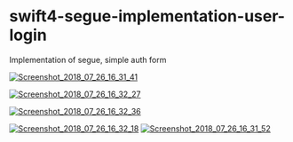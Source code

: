 # swift4-segue-implementation-user-login
Implementation of segue, simple auth form

<a href="https://ibb.co/kDKfg8"><img src="https://preview.ibb.co/fTp2uT/Screenshot_2018_07_26_16_31_41.png" alt="Screenshot_2018_07_26_16_31_41" border="0"></a>

<a href="https://ibb.co/kTufg8"><img src="https://preview.ibb.co/dteroo/Screenshot_2018_07_26_16_32_27.png" alt="Screenshot_2018_07_26_16_32_27" border="0"></a>

<a href="https://ibb.co/g75Woo"><img src="https://preview.ibb.co/iAYvET/Screenshot_2018_07_26_16_32_36.png" alt="Screenshot_2018_07_26_16_32_36" border="0"></a>

<a href="https://ibb.co/h3VmM8"><img src="https://preview.ibb.co/i5DTZT/Screenshot_2018_07_26_16_32_18.png" alt="Screenshot_2018_07_26_16_32_18" border="0"></a>
<a href="https://ibb.co/hr92uT"><img src="https://preview.ibb.co/canY18/Screenshot_2018_07_26_16_31_52.png" alt="Screenshot_2018_07_26_16_31_52" border="0"></a>

